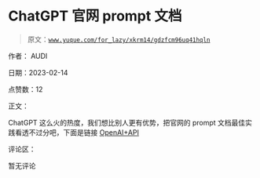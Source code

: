 # ChatGPT 官网 prompt 文档

> 原文：[`www.yuque.com/for_lazy/xkrm14/gdzfcm96uq41hqln`](https://www.yuque.com/for_lazy/xkrm14/gdzfcm96uq41hqln)

作者： AUDI

日期：2023-02-14

点赞数：12

正文：

ChatGPT 这么火的热度，我们想比别人更有优势，把官网的 prompt 文档最佳实践看透不过分吧，下面是链接 [OpenAI+API](https://platform.openai.com/docs/guides/completion/introduction)

评论区：

暂无评论

